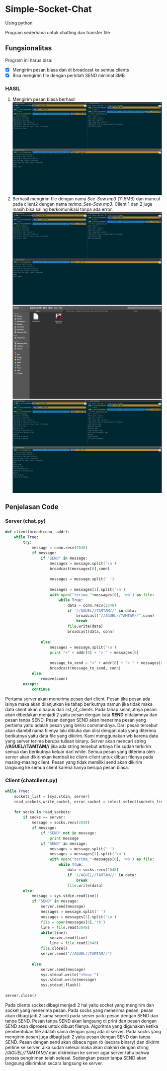 # Simple-Socket-Chat
Using python

Program sederhana untuk chatting dan transfer file

## Fungsionalitas
Program ini harus bisa:
- [x] Mengirim pesan biasa dan di broadcast ke semua clients
- [x] Bisa mengirim file dengan perintah SEND minimal 3MB 

### HASIL
1. Mengirim pesan biasa berhasil
![hasil1](/images/hasil1.png)
2. Berhasil mengirim file dengan nama _See-Saw.mp3_ (11.5MB) dan muncul pada client2 dengan nama _terima_See-Saw.mp3_. Client 1 dan 2 juga masih bisa saling berkomunikasi tanpa ada error.
![commandsend](/images/commandsend.png)
![hasilclient2](/images/hasilclient2.png)
![masihbisa](/images/masihbisa.png)

## Penjelasan Code

### Server (chat.py)
```python
def clientthread(conn, addr):
	while True:
		try:
			message = conn.recv(2048)
			if message:
				if "SEND" in message:
					messagex = message.split('\n')
					broadcast(messagex[0],conn)

					messages = message.split(' ')

					messages = messages[1].split('\n')
					with open("terima_"+messages[0], 'wb') as file:
					    while True:
					        data = conn.recv(2048)
					        if '//AGUEL//TAMTAM//' in data:
					        	broadcast("//AGUEL//TAMTAM//",conn)
					        	break
					        file.write(data)
					        broadcast(data, conn)

				else:
					messages = message.split('\n')
					print "<" + addr[0] + "> " + messages[0]

					message_to_send = "<" + addr[0] + "> " + messages[0]
					broadcast(message_to_send, conn)
			else:
				remove(conn)
		except:
			continue
```

Pertama server akan menerima pesan dari client. Pesan jika pesan ada isinya maka akan dilanjutkan ke tahap berikutnya namun jika tidak maka data client akan dihapus dari list_of_clients.
Pada tahap selanjutnya pesan akan dibedakan menjadi 2 yaitu pesan dengan kata **SEND** didalamnya dan pesan tanpa SEND.
Pesan dengan SEND akan menerima pesan yang pertama yaitu adalah pesan yang berisi commandnya. Dari pesan tersebut akan diambil nama filenya lalu dibuka dan diisi dengan data yang diterima berikutnya yaitu data file yang dikirim. Kami menggunakan wb karena data yang server terima berupa tulisan binary. Server akan mencari string **//AGUEL//TAMTAM//** jika ada string tersebut artinya file sudah terkirim semua dan berikutnya keluar dari while. Semua pesan yang diterima oleh server akan dikirimkan kembali ke client-client untuk dibuat filenya pada masing-masing client.
Pesan yang tidak memiliki send akan dikirim langsung ke semua client karena hanya berupa pesan biasa.

### Client (chatclient.py)
```python
while True:
	sockets_list = [sys.stdin, server]
	read_sockets,write_socket, error_socket = select.select(sockets_list,[],[])

	for socks in read_sockets:
		if socks == server:
			message = socks.recv(2048)
			if message:
				if "SEND" not in message:
					print message
				if "SEND" in message:
					messages = message.split(' ')
					messages = messages[1].split('\n')
					with open("terima_"+messages[0], 'wb') as file:
					    while True:
					        data = socks.recv(2048)
					        if '//AGUEL//TAMTAM//' in data:
					        	break
					        file.write(data)
		else:
			message = sys.stdin.readline()
			if "SEND" in message:
				server.send(message)
				messages = message.split(' ')
				messages = messages[1].split('\n')
				file = open(messages[0],'rb')
				line = file.read(2048)
				while(line):
					server.send(line)
					line = file.read(2048)
				file.close()
				server.send("//AGUEL//TAMTAM//")

			else:
				server.send(message)
				sys.stdout.write("<You> ")
				sys.stdout.write(message)
				sys.stdout.flush()

server.close()
```

Pada clients socket dibagi menjadi 2 hal yaitu socket yang mengirim dan socket yang menerima pesan. Pada socks yang menerima pesan, pesan akan dibagi jadi 2 sama seperti pada server yaitu pesan dengan SEND dan tanpa SEND. Pesan tanpa SEND akan langsung di print dan pesan dengan SEND akan diproses untuk dibuat filenya. Algoritma yang digunakan ketika pembentukan file adalah sama dengan yang ada di server.
Pada socks yang mengirim pesan juga dibagi jadi 2 yaitu pesan dengan SEND dan tanpa SEND. Pesan dengan send akan dibaca ngan rb (secara binary) dan dikirim perline ke server. Jika sudah selesai maka akan diakhiri dengan string *//AGUEL//TAMTAM//* dan dikirimkan ke server agar server tahu bahwa proses pengiriman telah selesai. Sedangkan pesan tanpa SEND akan langsung dikirimkan secara langsung ke server.